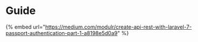 # Guide

{% embed url="https://medium.com/modulr/create-api-rest-with-laravel-7-passport-authentication-part-1-a8198e5d0a9" %}



